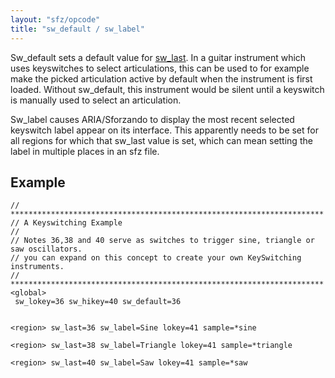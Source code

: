 ```yaml
---
layout: "sfz/opcode"
title: "sw_default / sw_label"
---
```


Sw_default sets a default value for [sw_last](/opcodes/sw_last). In a guitar instrument
which uses keyswitches to select articulations, this can be used to for example
make the picked articulation active by default when the instrument is first loaded.
Without sw_default, this instrument would be silent until a keyswitch is manually
used to select an articulation.

Sw_label causes ARIA/Sforzando to display the most recent selected keyswitch label
appear on its interface. This apparently needs to be set for all regions for which
that sw_last value is set, which can mean setting the label in multiple places in
an sfz file.

## Example

```
// **********************************************************************
// A Keyswitching Example
//
// Notes 36,38 and 40 serve as switches to trigger sine, triangle or saw oscillators.
// you can expand on this concept to create your own KeySwitching instruments.
// **********************************************************************
<global>
 sw_lokey=36 sw_hikey=40 sw_default=36


<region> sw_last=36 sw_label=Sine lokey=41 sample=*sine

<region> sw_last=38 sw_label=Triangle lokey=41 sample=*triangle

<region> sw_last=40 sw_label=Saw lokey=41 sample=*saw
```
